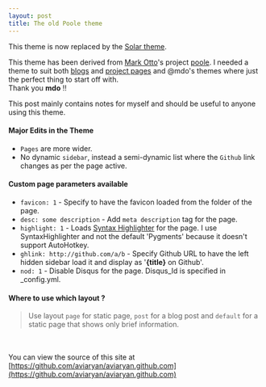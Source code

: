 ```yaml
---
layout: post
title: The old Poole theme
---
```


<div class="notify"><span class="symbol icon-info"></span> This theme is now replaced by the <a href="the-theme.html">Solar theme</a>.</div>

This theme has been derived from [Mark Otto](http://twitter.com/mdo)'s project [poole](http://getpoole.com). I needed a theme to suit both [blogs](/blog) and 
[project pages](/ahk) and @mdo's themes where just the perfect thing to start off with.  
Thank you **mdo** !!  

This post mainly contains notes for myself and should be useful to anyone using this theme.


#### Major Edits in the Theme
* `Pages` are more wider.
* No dynamic `sidebar`, instead a semi-dynamic list where the `Github` link changes as per the page active.
  
  
#### Custom page parameters available
* `favicon: 1` - Specify to have the favicon loaded from the folder of the page.
* `desc: some description` - Add `meta description` tag for the page.
* `highlight: 1` - Loads [Syntax Highlighter](http://alexgorbatchev.com/SyntaxHighlighter/) for the page. I use SyntaxHighlighter and not the default 'Pygments' because it 
 doesn't support AutoHotkey.
* `ghlink: http://github.com/a/b` - Specify Github URL to have the left hidden sidebar load it and display as '**{title}** on Github'.
* `nod: 1` - Disable Disqus for the page. Disqus_Id is specified in _config.yml.
  
  
#### Where to use which layout ?
 > Use layout `page` for static page, `post` for a blog post and `default` for a static page that shows only brief information.

<br><br>
You can view the source of this site at [https://github.com/aviaryan/aviaryan.github.com](https://github.com/aviaryan/aviaryan.github.com)